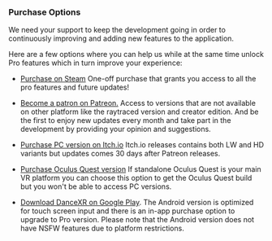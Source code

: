 ### Purchase Options

We need your support to keep the development going in order to continuously improving and adding new features to the application. 

Here are a few options where you can help us while at the same time unlock Pro features which in turn improve your experience: 

* [Purchase on Steam](https://store.steampowered.com/app/1905510/DanceXR) 
One-off purchase that grants you access to all the pro features and future updates!

* [Become a patron on Patreon.](https://www.patreon.com/dvvr/) 
Access to versions that are not available on other platform like the raytraced version and creator edition. And be the first to enjoy new updates every month and take part in the development by providing your opinion and suggestions.

* [Purchase PC version on Itch.io](https://stormlab.itch.io/dvvr) 
Itch.io releases contains both LW and HD variants but updates comes 30 days after Patreon releases.  

* [Purchase Oculus Quest version](https://stormlab.itch.io/dancexr-quest) 
If standalone Oculus Quest is your main VR platform you can choose this option to get the Oculus Quest build but you won't be able to access PC versions. 

* [Download DanceXR on Google Play](https://play.google.com/store/apps/details?id=com.vrstormlab.dancexr). 
The Android version is optimized for touch screen input and there is an in-app purchase option to upgrade to Pro version. Please note that the Android version does not have NSFW features due to platform restrictions. 
